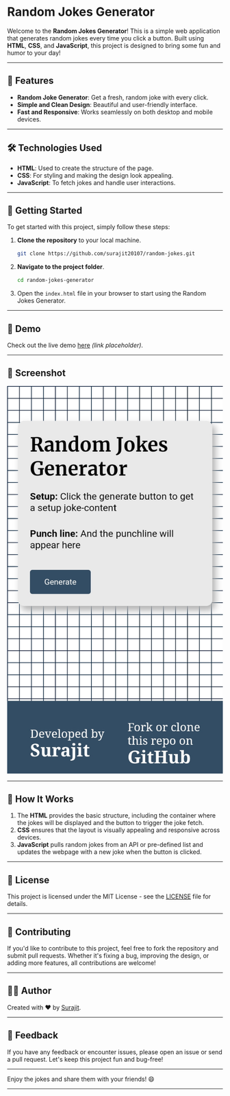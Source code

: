 # Random Jokes Generator

Welcome to the **Random Jokes Generator**! This is a simple web application that generates random jokes every time you click a button. Built using **HTML**, **CSS**, and **JavaScript**, this project is designed to bring some fun and humor to your day!

---

## 🎉 Features

- **Random Joke Generator**: Get a fresh, random joke with every click.
- **Simple and Clean Design**: Beautiful and user-friendly interface.
- **Fast and Responsive**: Works seamlessly on both desktop and mobile devices.

---

## 🛠️ Technologies Used

- **HTML**: Used to create the structure of the page.
- **CSS**: For styling and making the design look appealing.
- **JavaScript**: To fetch jokes and handle user interactions.

---

## 🚀 Getting Started

To get started with this project, simply follow these steps:

1. **Clone the repository** to your local machine.

   ```bash
   git clone https://github.com/surajit20107/random-jokes.git
   ```

2. **Navigate to the project folder**.

   ```bash
   cd random-jokes-generator
   ```

3. Open the `index.html` file in your browser to start using the Random Jokes Generator.

---

## 🎨 Demo

Check out the live demo [here](https://random-jokes-red.vercel.app/) *(link placeholder)*.

---

## 📸 Screenshot

![Random Jokes Generator Screenshot](./screenshot.png)

---

## 🔧 How It Works

1. The **HTML** provides the basic structure, including the container where the jokes will be displayed and the button to trigger the joke fetch.
2. **CSS** ensures that the layout is visually appealing and responsive across devices.
3. **JavaScript** pulls random jokes from an API or pre-defined list and updates the webpage with a new joke when the button is clicked.

---

## 📄 License

This project is licensed under the MIT License - see the [LICENSE](LICENSE) file for details.

---

## 🤝 Contributing

If you'd like to contribute to this project, feel free to fork the repository and submit pull requests. Whether it's fixing a bug, improving the design, or adding more features, all contributions are welcome!

---

## 🙋‍♂️ Author

Created with ❤️ by [Surajit](https://github.com/surajit20107).

---

## 💬 Feedback

If you have any feedback or encounter issues, please open an issue or send a pull request. Let's keep this project fun and bug-free!

---

Enjoy the jokes and share them with your friends! 😄

---

